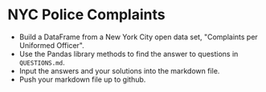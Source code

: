 NYC Police Complaints
=====================

* Build a DataFrame from a New York City open data set, "Complaints per Uniformed Officer". 
* Use the Pandas library methods to find the answer to questions in `QUESTIONS.md`.
* Input the answers and your solutions into the markdown file.
* Push your markdown file up to github.
